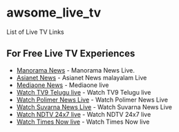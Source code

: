 # awsome_live_tv
List of Live TV Links

## For Free Live TV Experiences

- [Manorama News](https://turbotvlive.com/manorama-news) - Manorama News Live.
- [Asianet News](https://turbotvlive.com/asianet-news-live-turbotv) - Asianet News malayalam Live
- [Mediaone News](https://turbotvlive.com/media-one-tv-live) - Mediaone live
- [Watch TV9 Telugu live](https://turbotvlive.com/tv-9-telugu-telugu) - Watch TV9 Telugu live
- [Watch Polimer News Live](https://turbotvlive.com/polimer-news-tamil) - Watch Polimer News Live
- [Watch Suvarna News Live](https://turbotvlive.com/suvarna-news-kannada) - Watch Suvarna News Live
- [Watch NDTV 24x7 live](https://turbotvlive.com/ndtv-24-x7-english) - Watch NDTV 24x7 live
- [Watch Times Now live](https://turbotvlive.com/times-now-english) - Watch Times Now live
